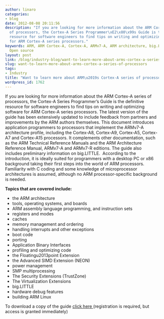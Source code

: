 ```yaml
---
author: linaro
categories:
- blog
date: 2012-08-08 20:11:56
description: "If you are looking for more information about the ARM Cortex-A series
  of processors, the Cortex-A Series Programmer\xE2\x80\x99s Guide is the definitive
  resource for software engineers to find tips on writing and optimizing software
  for ARM Cortex-A series processors."
keywords: ARM, ARM Cortex-A, Cortex-A, ARMv7-A, ARM architecture, big.LITTLE, Linaro,
  Open source
layout: post
link: /blog/industry-blog/want-to-learn-more-about-arms-cortex-a-series-of-processors/
slug: want-to-learn-more-about-arms-cortex-a-series-of-processors
tags:
- Industry
title: "Want to learn more about ARM\u2019s Cortex-A series of processors?"
wordpress_id: 1762
---
```


If you are looking for more information about the ARM Cortex-A series of processors, the Cortex-A Series Programmer’s Guide is the definitive resource for software engineers to find tips on writing and optimizing software for ARM Cortex-A series processors. The latest version of the guide has been extensively updated to include feedback from partners and improvements by the ARM authors themselves. This document introduces application programmers to processors that implement the ARMv7-A architecture profile, including the Cortex-A8, Cortex-A9, Cortex-A5, Cortex-A7 and Cortex-A15 processors. It complements other documentation, such as the ARM Technical Reference Manuals and the ARM Architecture Reference Manual, ARMv7-A and ARMv7-R editions. The guide also includes preliminary information on big.LITTLE.  According to the introduction, it is ideally suited for programmers with a desktop PC or x86 background taking their first steps into the world of ARM processors. Familiarity with C coding and some knowledge of microprocessor architectures is assumed, although no ARM processor-specific background is needed.

**Topics that are covered include:**

* the ARM architecture
* tools, operating systems, and boards
* ARM assembly language programming, and instruction sets
* registers and modes
* caches
* memory management and ordering
* handling interrupts and other exceptions
* boot code
* porting
* Application Binary Interfaces
* profiling and optimizing code
* the Floatingu2013point Extension
* the Advanced SIMD Extension (NEON)
* power management
* SMP multiprocessing
* The Security Extensions (TrustZone)
* The Virtualization Extensions
* big.LITTLE
* hardware debug features
* building ARM Linux

To download a copy of the guide [click here ](http://infocenter.arm.com/help/topic/com.arm.doc.den0013c/index.html)(registration is required, but access is granted immediately)